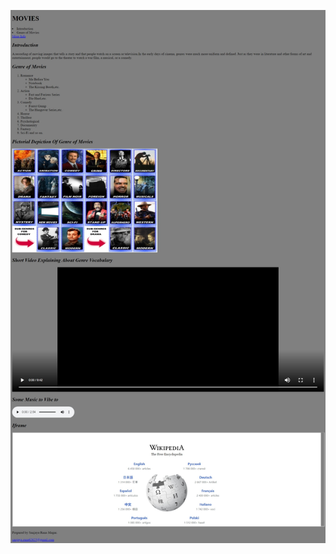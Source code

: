 ![screenshot](https://github.com/Sanjayamagar/wt-lab-assignment/blob/master/Lab/Lab-1/Screenshot.jpeg)
